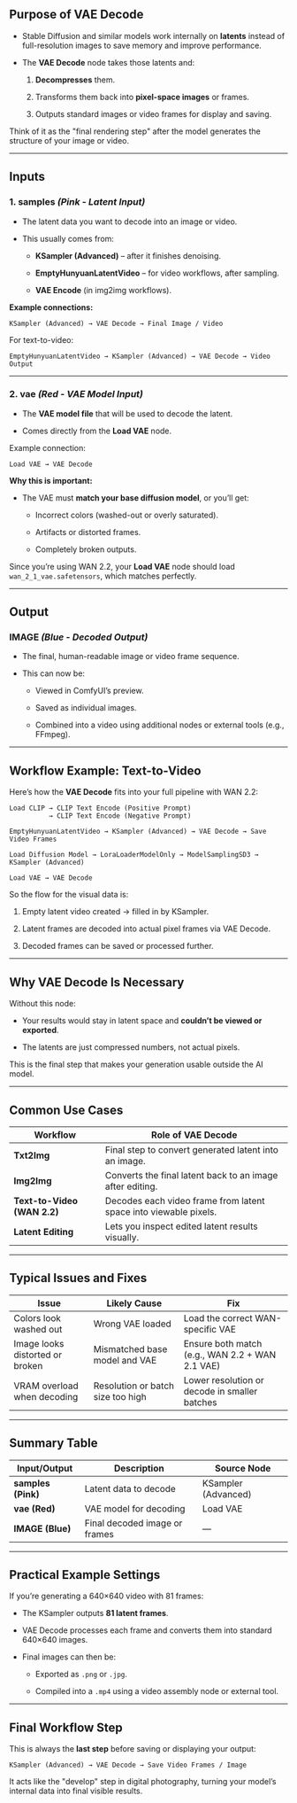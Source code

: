 
## **Purpose of VAE Decode**

- Stable Diffusion and similar models work internally on **latents** instead of full-resolution images to save memory and improve performance.
    
- The **VAE Decode** node takes those latents and:
    
    1. **Decompresses** them.
        
    2. Transforms them back into **pixel-space images** or frames.
        
    3. Outputs standard images or video frames for display and saving.
        

Think of it as the "final rendering step" after the model generates the structure of your image or video.

---

## **Inputs**

### **1. samples** _(Pink - Latent Input)_

- The latent data you want to decode into an image or video.
    
- This usually comes from:
    
    - **KSampler (Advanced)** – after it finishes denoising.
        
    - **EmptyHunyuanLatentVideo** – for video workflows, after sampling.
        
    - **VAE Encode** (in img2img workflows).
        

**Example connections:**

```
KSampler (Advanced) → VAE Decode → Final Image / Video
```

For text-to-video:

```
EmptyHunyuanLatentVideo → KSampler (Advanced) → VAE Decode → Video Output
```

---

### **2. vae** _(Red - VAE Model Input)_

- The **VAE model file** that will be used to decode the latent.
    
- Comes directly from the **Load VAE** node.
    

Example connection:

```
Load VAE → VAE Decode
```

**Why this is important:**

- The VAE must **match your base diffusion model**, or you’ll get:
    
    - Incorrect colors (washed-out or overly saturated).
        
    - Artifacts or distorted frames.
        
    - Completely broken outputs.
        

Since you’re using WAN 2.2, your **Load VAE** node should load `wan_2_1_vae.safetensors`, which matches perfectly.

---

## **Output**

### **IMAGE** _(Blue - Decoded Output)_

- The final, human-readable image or video frame sequence.
    
- This can now be:
    
    - Viewed in ComfyUI’s preview.
        
    - Saved as individual images.
        
    - Combined into a video using additional nodes or external tools (e.g., FFmpeg).
        

---

## **Workflow Example: Text-to-Video**

Here’s how the **VAE Decode** fits into your full pipeline with WAN 2.2:

```
Load CLIP → CLIP Text Encode (Positive Prompt)
          → CLIP Text Encode (Negative Prompt)

EmptyHunyuanLatentVideo → KSampler (Advanced) → VAE Decode → Save Video Frames

Load Diffusion Model → LoraLoaderModelOnly → ModelSamplingSD3 → KSampler (Advanced)

Load VAE → VAE Decode
```

So the flow for the visual data is:

1. Empty latent video created → filled in by KSampler.
    
2. Latent frames are decoded into actual pixel frames via VAE Decode.
    
3. Decoded frames can be saved or processed further.
    

---

## **Why VAE Decode Is Necessary**

Without this node:

- Your results would stay in latent space and **couldn’t be viewed or exported**.
    
- The latents are just compressed numbers, not actual pixels.
    

This is the final step that makes your generation usable outside the AI model.

---

## **Common Use Cases**

|Workflow|Role of VAE Decode|
|---|---|
|**Txt2Img**|Final step to convert generated latent into an image.|
|**Img2Img**|Converts the final latent back to an image after editing.|
|**Text-to-Video (WAN 2.2)**|Decodes each video frame from latent space into viewable pixels.|
|**Latent Editing**|Lets you inspect edited latent results visually.|

---

## **Typical Issues and Fixes**

|Issue|Likely Cause|Fix|
|---|---|---|
|Colors look washed out|Wrong VAE loaded|Load the correct WAN-specific VAE|
|Image looks distorted or broken|Mismatched base model and VAE|Ensure both match (e.g., WAN 2.2 + WAN 2.1 VAE)|
|VRAM overload when decoding|Resolution or batch size too high|Lower resolution or decode in smaller batches|

---

## **Summary Table**

|Input/Output|Description|Source Node|
|---|---|---|
|**samples (Pink)**|Latent data to decode|KSampler (Advanced)|
|**vae (Red)**|VAE model for decoding|Load VAE|
|**IMAGE (Blue)**|Final decoded image or frames|—|

---

## **Practical Example Settings**

If you’re generating a 640×640 video with 81 frames:

- The KSampler outputs **81 latent frames**.
    
- VAE Decode processes each frame and converts them into standard 640×640 images.
    
- Final images can then be:
    
    - Exported as `.png` or `.jpg`.
        
    - Compiled into a `.mp4` using a video assembly node or external tool.
        

---

## **Final Workflow Step**

This is always the **last step** before saving or displaying your output:

```
KSampler (Advanced) → VAE Decode → Save Video Frames / Image
```

It acts like the "develop" step in digital photography, turning your model’s internal data into final visible results.
